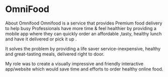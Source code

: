 # OmniFood
About Omnifood
Omnifood is a service that provides Premium food delivery to help busy Professionals have more time & feel healthier by providing a mobile app where they can quickly order an affordable ,tasty, healthy lunch and have it delivered or pick it up .

It solves the problem by providing a life saver service-inexpensive, healthy and great-tasting meals, delivered right to door.

My role was to create a visually impressive and friendly interactive app/website which would save time and efforts to order healthy  online food.
